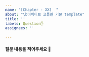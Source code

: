 ```yaml
---
name: "[Chapter - XX]  "
about: "\b이펙티브 코틀린 기본 template"
title: ''
labels: Question✋
assignees: ''

---
```


#### 질문 내용을 적어주세요 📝
